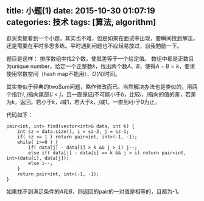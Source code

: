 title: 小题(1)
date: 2015-10-30 01:07:19
categories: 技术
tags: [算法, algorithm]
---

逛买卖提看到一个小题，其实也不难，但是如果在面试中出现，要瞬间找到解法，还是需要在平时多思多练。平时遇到问题也不应轻易放过，自我勉励一下。

<!--more-->

题目是这样： 排序数组中找2个数，使其差等于一个给定值。 数组中都是正数且为unique number，给定一个正整数$k$，找出两个数$A$、$B$，使得$A-B=k$，要求使用常数空间（hash map不能用）、$O(N)$时间。

其实类似于经典的twoSum问题，略作修改而已。当然解决办法也是类似的，用两个指针$i$, $j$指向尾部($i<j$，且一直保证$j$不可能小于$i$)，比较$i$，$j$指向的值的差，若差为$k$，返回。若小于$k$，$i$减1，若大于$k$，$j$减1。一直到$i$小于0为止。

代码如下：

    pair<int, int> find(vector<int>& data, int k) {
        int sz = data.size(), i = sz-2, j = sz-1;
        if( sz <= 1 ) return pair<int, int>(-1, -1);
        while( i>=0 ) {
            if( data[j] - data[i] > k && j > i) j--;
            else if( data[j] - data[i] == k && j > i) return pair<int, int>(data[i], data[j]);
            else i--;
        }
        return pair<int, int>(-1, -1);
    }

如果找不到满足条件的$A$和$B$，则返回的pair的一对值是相等的，且都为-1。
